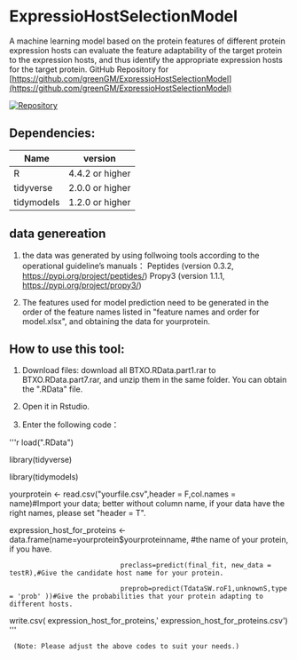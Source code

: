 # ExpressioHostSelectionModel
A machine learning model based on the protein features of different protein expression hosts can evaluate the feature adaptability of the target protein to the expression hosts, and thus identify the appropriate expression hosts for the target protein.
GitHub Repository for [https://github.com/greenGM/ExpressioHostSelectionModel](https://github.com/greenGM/ExpressioHostSelectionModel)

[![Repository](https://img.shields.io/badge/View%20on-GitHub-blue.svg)](https://github.com/greenGM/ExpressioHostSelectionModel)

## Dependencies:
  |     Name      | version            |
  | ------------- | ------------------ |
  | R             | 4.4.2 or higher    |
  | tidyverse     | 2.0.0 or higher    |
  | tidymodels    | 1.2.0 or higher    |


## data genereation 

1. the data was generated by using follwoing tools according to the operational guideline’s manuals：
         Peptides (version 0.3.2, https://pypi.org/project/peptides/) 
         Propy3 (version 1.1.1, https://pypi.org/project/propy3/)

2. The features used for model prediction need to be generated in the order of the feature names listed in "feature names and order for model.xlsx", and obtaining the data for yourprotein.
   

## How to use this tool:


1. Download files: download all BTXO.RData.part1.rar to BTXO.RData.part7.rar, and unzip them in the same folder. You can obtain the ".RData" file.

2. Open it in Rstudio.

3. Enter the following code：
   
'''r
load(".RData")
  
library(tidyverse)
  
library(tidymodels)
  
yourprotein <- read.csv("yourfile.csv",header = F,col.names = name)#Import your data; better without column name, if your data have the right names, please set "header = T".
    
expression_host_for_proteins <- data.frame(name=yourprotein$yourproteinname, #the name of your protein, if you have.
   
                                preclass=predict(final_fit, new_data = testR),#Give the candidate host name for your protein.
   
                                preprob=predict(TdataSW.roF1,unknownS,type = 'prob' ))#Give the probabilities that your protein adapting to different hosts.
                                  
write.csv( expression_host_for_proteins,' expression_host_for_proteins.csv')\
'''   

     (Note: Please adjust the above codes to suit your needs.)
